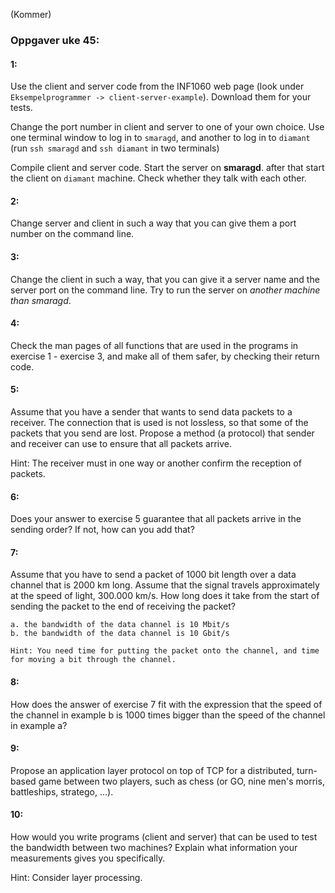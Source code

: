 

(Kommer)



### Oppgaver uke 45:


#### 1:


Use the client and server code from the INF1060 web page (look under 
`Eksempelprogrammer -> client-server-example`). Download them for your tests.

Change the port number in client and server to one of your own choice.
Use one terminal window to log in to `smaragd`, and another to log in to `diamant` (run `ssh smaragd` and `ssh diamant` in two terminals)

Compile client and server code. Start the server on **smaragd**. after that start
the client on `diamant` machine. Check whether they talk with each other.


#### 2:

Change server and client in such a way that you can give them a port
number on the command line.


#### 3:

Change the client in such a way, that you can give it a server name
and the server port on the command line. Try to run the server on
*another machine than smaragd*.


#### 4:

Check the man pages of all functions that are used in the programs in
exercise 1 - exercise 3, and make all of them safer, by checking
their return code.


#### 5:

Assume that you have a sender that wants to send data packets to a
receiver. The connection that is used is not lossless, so that some
of the packets that you send are lost. Propose a method (a protocol)
that sender and receiver can use to ensure that all packets arrive.

Hint: The receiver must in one way or another confirm the reception of
packets.


#### 6:

Does your answer to exercise 5 guarantee that all packets arrive in
the sending order? If not, how can you add that?


#### 7:

Assume that you have to send a packet of 1000 bit length over a data
channel that is 2000 km long. Assume that the signal travels approximately
at the speed of light, 300.000 km/s. How long does it take from the start
of sending the packet to the end of receiving the packet?
  
	a. the bandwidth of the data channel is 10 Mbit/s
	b. the bandwidth of the data channel is 10 Gbit/s

	Hint: You need time for putting the packet onto the channel, and time
	for moving a bit through the channel.


#### 8:

How does the answer of exercise 7 fit with the expression that the speed
of the channel in example b is 1000 times bigger than the speed of the channel
in example a?


#### 9:

Propose an application layer protocol on top of TCP for a distributed,
turn-based game between two players, such as chess (or GO, nine men's
morris, battleships, stratego, ...).


#### 10:

How would you write programs (client and server) that can be used to 
test the bandwidth between two machines? Explain what information your 
measurements gives you specifically.

Hint: Consider layer processing.


